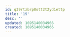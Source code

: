 ```yaml
---
id: q39rtzbrp8ott2t2yd1ettp
title: '19'
desc: ''
updated: 1695140034966
created: 1695140034966
---
```

